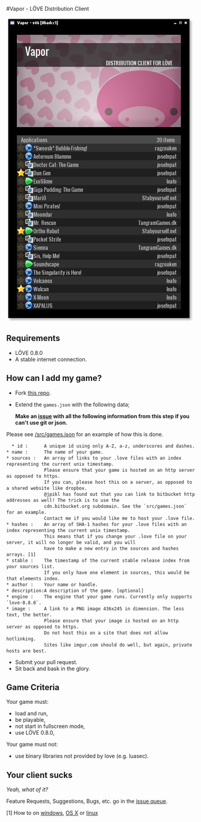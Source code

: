 #Vapor - LÖVE Distribution Client

![Screenshot](dev/screenshots/screenshot.png)

## Requirements

* LÖVE 0.8.0
* A stable internet connection.

## How can I add my game?

* Fork [this repo](https://github.com/josefnpat/vapor).
* Extend the `games.json` with the following data;

    **Make an [issue](https://github.com/josefnpat/vapor/issues) with all the following information from this step if you can't use git or json.**

Please see [/src/games.json](/src/games.json) for an example of how this is done.

      * id :      A unique id using only A-Z, a-z, underscores and dashes.
    * name :      The name of your game.
    * sources :   An array of links to your .love files with an index representing the current unix timestamp.
                  Please ensure that your game is hosted on an http server as opposed to https.
                  If you can, please host this on a server, as opposed to a shared website like dropbox.
                  @jpikl has found out that you can link to bitbucket http addresses as well! The trick is to use the
                  cdn.bitbucket.org subdomain. See the `src/games.json` for an example.
                  Contact me if you would like me to host your .love file.
    * hashes :    An array of SHA-1 hashes for your .love files with an index representing the current unix timestamp.
                  This means that if you change your .love file on your server, it will no longer be valid, and you will
                  have to make a new entry in the sources and hashes arrays. [1]
    * stable :    The timestamp of the current stable release index from your sources list.
                  If you only have one element in sources, this would be that elements index.
    * author :    Your name or handle.
    * description:A description of the game. [optional]
    * engine :    The engine that your game runs. Currently only supports `love-0.8.0`.
    * image :     A link to a PNG image 436x245 in dimension. The less text, the better.
                  Please ensure that your image is hosted on an http server as opposed to https.
                  Do not host this on a site that does not allow hotlinking.
                  Sites like imgur.com should do well, but again, private hosts are best.
* Submit your pull request.
* Sit back and bask in the glory.

## Game Criteria

Your game must:
* load and run,
* be playable,
* not start in fullscreen mode,
* use LÖVE 0.8.0,

Your game must not:
* use binary libraries not provided by love (e.g. luasec).

## Your client sucks

_Yeah, what of it?_

Feature Requests, Suggestions, Bugs, etc. go in the [issue queue](https://github.com/josefnpat/vapor/issues).

[1] How to on [windows](http://support.microsoft.com/kb/889768), [OS X](http://ss64.com/osx/shasum.html) or [linux](http://en.wikipedia.org/wiki/Sha1sum)
